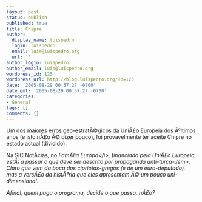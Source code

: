 ```yaml
---
layout: post
status: publish
published: true
title: Chipre
author:
  display_name: luispedro
  login: luispedro
  email: luis@luispedro.org
  url: ''
author_login: luispedro
author_email: luis@luispedro.org
wordpress_id: 125
wordpress_url: http://blog.luispedro.org/?p=125
date: '2005-08-29 00:57:27 -0700'
date_gmt: '2005-08-29 00:57:27 -0700'
categories:
- General
tags: []
comments: []
---
```

<p>Um dos maiores erros geo-estrat&Atilde;&copy;gicos da Uni&Atilde;&pound;o Europeia dos &Atilde;&ordm;ltimos anos (e isto n&Atilde;&pound;o &Atilde;&copy; dizer pouco), foi provavelmente ter aceite Chipre no estado actual (dividido).</p>
<p>Na SIC Not&Atilde;&shy;cias, no <i>Fam&Atilde;&shy;lia Europa<&#47;i>, financiado pela Uni&Atilde;&pound;o Europeia, est&Atilde;&iexcl; a passar o que deve ser descrito por <em>propaganda anti-turca<&#47;em>. Claro que vem da boca dos cipriotas-gregos (e de um euro-deputado), mas a vers&Atilde;&pound;o da hist&Atilde;&sup3;ria que eles apresentam &Atilde;&copy; um pouco uni-dimensional.</p>
<p>Afinal, quem paga o programa, decide o que passa, n&Atilde;&pound;o?</p>
